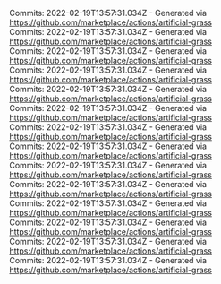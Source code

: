 Commits: 2022-02-19T13:57:31.034Z - Generated via https://github.com/marketplace/actions/artificial-grass
<br>
Commits: 2022-02-19T13:57:31.034Z - Generated via https://github.com/marketplace/actions/artificial-grass
<br>
Commits: 2022-02-19T13:57:31.034Z - Generated via https://github.com/marketplace/actions/artificial-grass
<br>
Commits: 2022-02-19T13:57:31.034Z - Generated via https://github.com/marketplace/actions/artificial-grass
<br>
Commits: 2022-02-19T13:57:31.034Z - Generated via https://github.com/marketplace/actions/artificial-grass
<br>
Commits: 2022-02-19T13:57:31.034Z - Generated via https://github.com/marketplace/actions/artificial-grass
<br>
Commits: 2022-02-19T13:57:31.034Z - Generated via https://github.com/marketplace/actions/artificial-grass
<br>
Commits: 2022-02-19T13:57:31.034Z - Generated via https://github.com/marketplace/actions/artificial-grass
<br>
Commits: 2022-02-19T13:57:31.034Z - Generated via https://github.com/marketplace/actions/artificial-grass
<br>
Commits: 2022-02-19T13:57:31.034Z - Generated via https://github.com/marketplace/actions/artificial-grass
<br>
Commits: 2022-02-19T13:57:31.034Z - Generated via https://github.com/marketplace/actions/artificial-grass
<br>
Commits: 2022-02-19T13:57:31.034Z - Generated via https://github.com/marketplace/actions/artificial-grass
<br>
Commits: 2022-02-19T13:57:31.034Z - Generated via https://github.com/marketplace/actions/artificial-grass
<br>
Commits: 2022-02-19T13:57:31.034Z - Generated via https://github.com/marketplace/actions/artificial-grass
<br>
